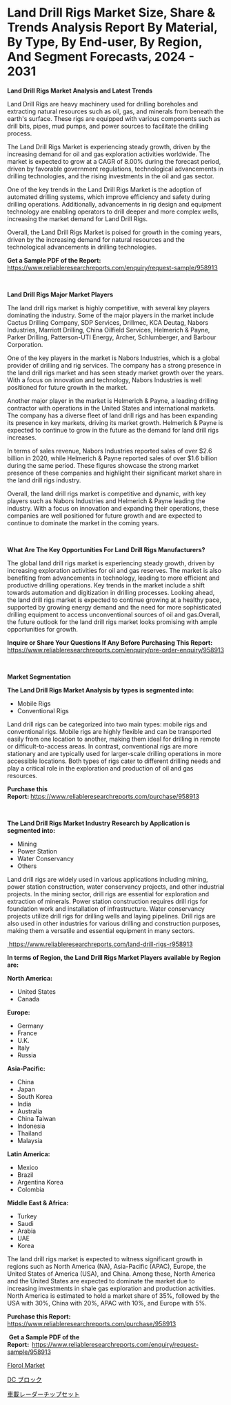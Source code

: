 <p><h1>Land Drill Rigs Market Size, Share & Trends Analysis Report By Material, By Type, By End-user, By Region, And Segment Forecasts, 2024 - 2031</h1></p><p><strong>Land Drill Rigs Market Analysis and Latest Trends</strong></p>
<p><p>Land Drill Rigs are heavy machinery used for drilling boreholes and extracting natural resources such as oil, gas, and minerals from beneath the earth's surface. These rigs are equipped with various components such as drill bits, pipes, mud pumps, and power sources to facilitate the drilling process.</p><p>The Land Drill Rigs Market is experiencing steady growth, driven by the increasing demand for oil and gas exploration activities worldwide. The market is expected to grow at a CAGR of 8.00% during the forecast period, driven by favorable government regulations, technological advancements in drilling technologies, and the rising investments in the oil and gas sector.</p><p>One of the key trends in the Land Drill Rigs Market is the adoption of automated drilling systems, which improve efficiency and safety during drilling operations. Additionally, advancements in rig design and equipment technology are enabling operators to drill deeper and more complex wells, increasing the market demand for Land Drill Rigs.</p><p>Overall, the Land Drill Rigs Market is poised for growth in the coming years, driven by the increasing demand for natural resources and the technological advancements in drilling technologies.</p></p>
<p><strong>Get a Sample PDF of the Report:&nbsp;</strong> <a href="https://www.reliableresearchreports.com/enquiry/request-sample/958913">https://www.reliableresearchreports.com/enquiry/request-sample/958913</a></p>
<p>&nbsp;</p>
<p><strong>Land Drill Rigs Major Market Players</strong></p>
<p><p>The land drill rigs market is highly competitive, with several key players dominating the industry. Some of the major players in the market include Cactus Drilling Company, SDP Services, Drillmec, KCA Deutag, Nabors Industries, Marriott Drilling, China Oilfield Services, Helmerich & Payne, Parker Drilling, Patterson-UTI Energy, Archer, Schlumberger, and Barbour Corporation.</p><p>One of the key players in the market is Nabors Industries, which is a global provider of drilling and rig services. The company has a strong presence in the land drill rigs market and has seen steady market growth over the years. With a focus on innovation and technology, Nabors Industries is well positioned for future growth in the market.</p><p>Another major player in the market is Helmerich & Payne, a leading drilling contractor with operations in the United States and international markets. The company has a diverse fleet of land drill rigs and has been expanding its presence in key markets, driving its market growth. Helmerich & Payne is expected to continue to grow in the future as the demand for land drill rigs increases.</p><p>In terms of sales revenue, Nabors Industries reported sales of over $2.6 billion in 2020, while Helmerich & Payne reported sales of over $1.6 billion during the same period. These figures showcase the strong market presence of these companies and highlight their significant market share in the land drill rigs industry.</p><p>Overall, the land drill rigs market is competitive and dynamic, with key players such as Nabors Industries and Helmerich & Payne leading the industry. With a focus on innovation and expanding their operations, these companies are well positioned for future growth and are expected to continue to dominate the market in the coming years.</p></p>
<p>&nbsp;</p>
<p><strong>What Are The Key Opportunities For Land Drill Rigs Manufacturers?</strong></p>
<p><p>The global land drill rigs market is experiencing steady growth, driven by increasing exploration activities for oil and gas reserves. The market is also benefiting from advancements in technology, leading to more efficient and productive drilling operations. Key trends in the market include a shift towards automation and digitization in drilling processes. Looking ahead, the land drill rigs market is expected to continue growing at a healthy pace, supported by growing energy demand and the need for more sophisticated drilling equipment to access unconventional sources of oil and gas.Overall, the future outlook for the land drill rigs market looks promising with ample opportunities for growth.</p></p>
<p><strong>Inquire or Share Your Questions If Any Before Purchasing This Report:</strong> <a href="https://www.reliableresearchreports.com/enquiry/pre-order-enquiry/958913">https://www.reliableresearchreports.com/enquiry/pre-order-enquiry/958913</a></p>
<p>&nbsp;</p>
<p><strong>Market Segmentation</strong></p>
<p><strong>The Land Drill Rigs Market Analysis by types is segmented into:</strong></p>
<p><ul><li>Mobile Rigs</li><li>Conventional Rigs</li></ul></p>
<p><p>Land drill rigs can be categorized into two main types: mobile rigs and conventional rigs. Mobile rigs are highly flexible and can be transported easily from one location to another, making them ideal for drilling in remote or difficult-to-access areas. In contrast, conventional rigs are more stationary and are typically used for larger-scale drilling operations in more accessible locations. Both types of rigs cater to different drilling needs and play a critical role in the exploration and production of oil and gas resources.</p></p>
<p><strong>Purchase this Report:&nbsp;</strong><a href="https://www.reliableresearchreports.com/purchase/958913">https://www.reliableresearchreports.com/purchase/958913</a></p>
<p>&nbsp;</p>
<p><strong>The Land Drill Rigs Market Industry Research by Application is segmented into:</strong></p>
<p><ul><li>Mining</li><li>Power Station</li><li>Water Conservancy</li><li>Others</li></ul></p>
<p><p>Land drill rigs are widely used in various applications including mining, power station construction, water conservancy projects, and other industrial projects. In the mining sector, drill rigs are essential for exploration and extraction of minerals. Power station construction requires drill rigs for foundation work and installation of infrastructure. Water conservancy projects utilize drill rigs for drilling wells and laying pipelines. Drill rigs are also used in other industries for various drilling and construction purposes, making them a versatile and essential equipment in many sectors.</p></p>
<p><a href="https://www.reliableresearchreports.com/land-drill-rigs-r958913">&nbsp;https://www.reliableresearchreports.com/land-drill-rigs-r958913</a></p>
<p><strong>In terms of Region, the Land Drill Rigs Market Players available by Region are:</strong></p>
<p>
    <p> <strong> North America: </strong>
        <ul>
            <li>United States</li>
            <li>Canada</li>
        </ul>
        </p> 
    <p> <strong> Europe: </strong>
        <ul>
            <li>Germany</li>
            <li>France</li>
            <li>U.K.</li>
            <li>Italy</li>
            <li>Russia</li>
        </ul>
        </p> 
    <p> <strong> Asia-Pacific: </strong>
        <ul>
            <li>China</li>
            <li>Japan</li>
            <li>South Korea</li>
            <li>India</li>
            <li>Australia</li>
            <li>China Taiwan</li>
            <li>Indonesia</li>
            <li>Thailand</li>
            <li>Malaysia</li>
        </ul>
        </p> 
    <p> <strong> Latin America: </strong>
        <ul>
            <li>Mexico</li>
            <li>Brazil</li>
            <li>Argentina Korea</li>
            <li>Colombia</li>
        </ul>
        </p> 
    <p> <strong> Middle East & Africa: </strong>
        <ul>
            <li>Turkey</li>
            <li>Saudi</li>
            <li>Arabia</li>
            <li>UAE</li>
            <li>Korea</li>
        </ul>
    </p>
    </p>
<p><p>The land drill rigs market is expected to witness significant growth in regions such as North America (NA), Asia-Pacific (APAC), Europe, the United States of America (USA), and China. Among these, North America and the United States are expected to dominate the market due to increasing investments in shale gas exploration and production activities. North America is estimated to hold a market share of 35%, followed by the USA with 30%, China with 20%, APAC with 10%, and Europe with 5%.</p></p>
<p><strong>Purchase this Report: </strong><a href="https://www.reliableresearchreports.com/purchase/958913">https://www.reliableresearchreports.com/purchase/958913</a></p>
<p>&nbsp;<strong>Get a Sample PDF of the Report:&nbsp;&nbsp;</strong><a href="https://www.reliableresearchreports.com/enquiry/request-sample/958913">https://www.reliableresearchreports.com/enquiry/request-sample/958913</a></p>
<p><strong></strong></p>
<p><p><a href="https://metal-farmhouse-e95.notion.site/Florol-Market-A-Comprehensive-Report-of-its-Market-Share-Growth-Trends-2024-2031-62b966126d614455b52d6b28ba06bb84">Florol Market</a></p><p><a href="https://github.com/laurenreichert/Market-Research-Report-List-1/blob/main/976378721460.md">DC ブロック</a></p><p><a href="https://github.com/RodHoppe07/Market-Research-Report-List-1/blob/main/978572221461.md">車載レーダーチップセット</a></p></p>